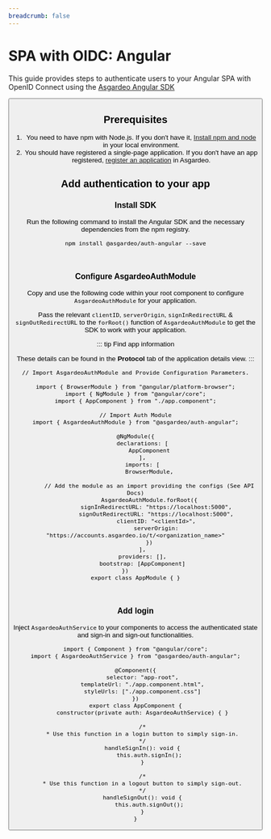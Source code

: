 ```yaml
---
breadcrumb: false
---
```


# SPA with OIDC: Angular

This guide provides steps to authenticate users to your Angular SPA with OpenID Connect using the [Asgardeo Angular SDK](https://github.com/asgardeo/asgardeo-auth-angular-sdk/blob/main/README.md)

<Button 
    buttonType='grey-outlined-icon'
    buttonText='Try out the sample app'
    startIconPath='images/technologies/angular-logo.svg'
    buttonPath='/quickstarts/qsg-spa-angular'
/>

## Prerequisites
1. You need to have npm with Node.js. If you don't have it, [Install npm and node](https://www.npmjs.com/get-npm) in your local environment.
2. You should have registered a single-page application. If you don't have an app registered, <a href ="/guides/applications/spa/register-app">register an application</a> in Asgardeo.

## Add authentication to your app

### Install SDK

Run the following command to install the Angular SDK and the necessary dependencies from the npm registry.

```
npm install @asgardeo/auth-angular --save
```

<br>

### Configure AsgardeoAuthModule

Copy and use the following code within your root component to configure `AsgardeoAuthModule` for your application.

Pass the relevant `clientID`, `serverOrigin`, `signInRedirectURL` & `signOutRedirectURL` to the `forRoot()` function
of `AsgardeoAuthModule` to get the SDK to work with your application.

::: tip Find app information

These details can be found in the **Protocol** tab of the application details view.
:::

```
// Import AsgardeoAuthModule and Provide Configuration Parameters.

import { BrowserModule } from "@angular/platform-browser";
import { NgModule } from "@angular/core";
import { AppComponent } from "./app.component";

// Import Auth Module
import { AsgardeoAuthModule } from "@asgardeo/auth-angular";

@NgModule({
    declarations: [
        AppComponent
    ],
    imports: [
        BrowserModule,

        // Add the module as an import providing the configs (See API Docs)
        AsgardeoAuthModule.forRoot({
            signInRedirectURL: "https://localhost:5000",
            signOutRedirectURL: "https://localhost:5000",
            clientID: "<clientId>",
            serverOrigin: "https://accounts.asgardeo.io/t/<organization_name>"
        })
    ],
    providers: [],
    bootstrap: [AppComponent]
})      
export class AppModule { }
```

<br>

### Add login

Inject `AsgardeoAuthService` to your components to access the authenticated state and sign-in and sign-out
functionalities.

```
import { Component } from "@angular/core";
import { AsgardeoAuthService } from "@asgardeo/auth-angular";

@Component({
    selector: "app-root",
    templateUrl: "./app.component.html",
    styleUrls: ["./app.component.css"]
})
export class AppComponent {
    constructor(private auth: AsgardeoAuthService) { }

    /*
    * Use this function in a login button to simply sign-in.
    */
    handleSignIn(): void {
        this.auth.signIn();
    }

    /*
    * Use this function in a logout button to simply sign-out.
    */
    handleSignOut(): void {
        this.auth.signOut();
    }
}
```
